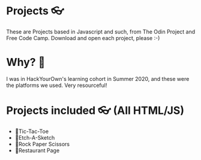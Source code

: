 # Projects 👓
These are Projects based in Javascript and such, from The Odin Project and Free Code Camp. Download and open each project, please :-)

# Why? 🤷

I was in HackYourOwn's learning cohort in Summer 2020, and these were the platforms we used. Very resourceful!

# Projects included 👓 (All HTML/JS)

- 📣Tic-Tac-Toe
- 📣Etch-A-Sketch
- 📣Rock Paper Scissors
- 📣Restaurant Page
